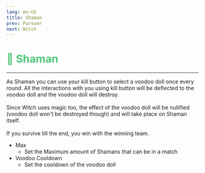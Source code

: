 ```yaml
---
lang: en-US
title: Shaman
prev: Pursuer
next: Witch
---
```


# <font color="#50c878">🧙 Shaman</font> <Badge text="Benign" type="tip" vertical="middle"/>
---

As Shaman you can use your kill button to select a voodoo doll once every round. All the interactions with you using kill button will be deflected to the voodoo doll and the voodoo doll will destroy.<br><br>
Since Witch uses magic too, the effect of the voodoo doll will be nullified (voodoo doll won't be destroyed though) and will take place on Shaman itself.<br><br>
If you survive till the end, you win with the winning team.
* Max
  * Set the Maximum amount of Shamans that can be in a match
* Voodoo Cooldown
  * Set the cooldown of the voodoo doll